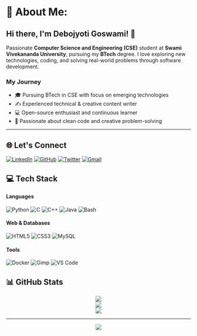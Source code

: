 # 💫 About Me:

## Hi there, I'm **Debojyoti Goswami**! 👋

Passionate **Computer Science and Engineering (CSE)** student at **Swami Vivekananda University**, pursuing my **BTech** degree. I love exploring new technologies, coding, and solving real-world problems through software development.

### My Journey

- 🎓 Pursuing BTech in CSE with focus on emerging technologies  
- ✍️ Experienced technical & creative content writer  
- 💻 Open-source enthusiast and continuous learner  
- 🎯 Passionate about clean code and creative problem-solving  

---

## 🌐 Let's Connect
[![LinkedIn](https://img.shields.io/badge/-LinkedIn-0A66C2?style=flat&logo=linkedin)](https://linkedin.com/in/debojyoti-goswami-875460244) 
[![GitHub](https://img.shields.io/badge/-GitHub-181717?style=flat&logo=github)](https://github.com/happycuzitsme)
[![Twitter](https://img.shields.io/badge/-Twitter-1DA1F2?style=flat&logo=twitter)](https://x.com/happycuzitsme)
[![Gmail](https://img.shields.io/badge/-Email-EA4335?style=flat&logo=gmail)](mailto:debojyotigoswami125@gmail.com)

## 💻 Tech Stack
#### Languages
![Python](https://img.shields.io/badge/-Python-3776AB?style=flat&logo=python&logoColor=white)
![C](https://img.shields.io/badge/-C-A8B9CC?style=flat&logo=c&logoColor=white)
![C++](https://img.shields.io/badge/-C++-00599C?style=flat&logo=c%2B%2B)
![Java](https://img.shields.io/badge/-Java-007396?style=flat&logo=java)
![Bash](https://img.shields.io/badge/-Bash-4EAA25?style=flat&logo=gnu-bash)

#### Web & Databases
![HTML5](https://img.shields.io/badge/-HTML5-E34F26?style=flat&logo=html5)
![CSS3](https://img.shields.io/badge/-CSS3-1572B6?style=flat&logo=css3)
![MySQL](https://img.shields.io/badge/-MySQL-4479A1?style=flat&logo=mysql)

#### Tools
![Docker](https://img.shields.io/badge/-Docker-2496ED?style=flat&logo=docker)
![Gimp](https://img.shields.io/badge/-Gimp-5C5543?style=flat&logo=gimp)
![VS Code](https://img.shields.io/badge/-VSCode-007ACC?style=flat&logo=visual-studio-code)

## 📊 GitHub Stats
<div align="center">
  
![](https://github-readme-stats.vercel.app/api?username=happycuzitsme&theme=github_dark&hide_border=true&show_icons=true)  
![](https://github-readme-streak-stats.herokuapp.com/?user=happycuzitsme&theme=github-dark&hide_border=true)  
![](https://github-readme-stats.vercel.app/api/top-langs/?username=happycuzitsme&theme=github_dark&hide_border=true&layout=compact)

</div>

---
<div align="center">
  <img src="https://visitcount.itsvg.in/api?id=happycuzitsme&label=Profile%20Views&color=6&icon=5&pretty=true" />
</div>
